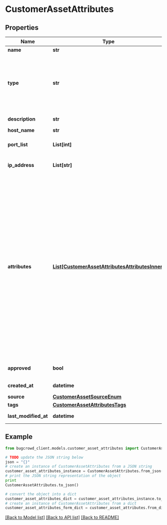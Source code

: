 # CustomerAssetAttributes


## Properties

Name | Type | Description | Notes
------------ | ------------- | ------------- | -------------
**name** | **str** | The name of the asset | [optional] 
**type** | **str** | Basic categorization of the asset. The values might include &#x60;host, domain, url, android_play_store, android_apk, hardware, source_code, ios_app_store, ios_ipa, ios_test_flight, executable, cidr, fqdn, ip, api and other_asset_type&#x60;  | [optional] 
**description** | **str** | A brief description about the asset. | [optional] 
**host_name** | **str** | Host name if any for the asset. | [optional] 
**port_list** | **List[int]** | A list of port numbers for the asset between the range of 1 to 65535. | [optional] 
**ip_address** | **List[str]** | A list of IPv4 / IPv6 / CIDR range of IP Address for the asset. | [optional] 
**attributes** | [**List[CustomerAssetAttributesAttributesInner]**](CustomerAssetAttributesAttributesInner.md) | A list of key value pairs describing the attributes of the asset. One can add up to 100 attributes for each asset.  Commonly expected attributes are &#x60;external_id, external_link, record_type, autonomous_system_number etc&#x60;.  If the key is &#x60;record_type&#x60;, then its value should be in &#x60;A, AAAA, PTR, CNAME, MX, TXT, NS, SOA and SRV&#x60;.  If the key is &#x60;autonomous_system_number&#x60;, then it should be a unique 16 bit numbers between 1 and 65534 or 32 bit numbers between 131072 and 4294967294. The number should be prefixed with AS. Example - AS(number)  External ID is often a Configuration Item ID from a CMDB. Sometimes this is an ID from an external discovery scanner tool.  External link is a hyperlink or an identifier.  Customers can also specify their own attributes other than the given above list.  | [optional] 
**approved** | **bool** | Indicates if the asset is approved and ready to be used. | [optional] 
**created_at** | **datetime** | Timestamp indicating when the asset was added. | [optional] 
**source** | [**CustomerAssetSourceEnum**](CustomerAssetSourceEnum.md) |  | [optional] 
**tags** | [**CustomerAssetAttributesTags**](CustomerAssetAttributesTags.md) |  | [optional] 
**last_modified_at** | **datetime** | Timestamp indicating when the asset was last modified. | [optional] 

## Example

```python
from bugcrowd_client.models.customer_asset_attributes import CustomerAssetAttributes

# TODO update the JSON string below
json = "{}"
# create an instance of CustomerAssetAttributes from a JSON string
customer_asset_attributes_instance = CustomerAssetAttributes.from_json(json)
# print the JSON string representation of the object
print
CustomerAssetAttributes.to_json()

# convert the object into a dict
customer_asset_attributes_dict = customer_asset_attributes_instance.to_dict()
# create an instance of CustomerAssetAttributes from a dict
customer_asset_attributes_form_dict = customer_asset_attributes.from_dict(customer_asset_attributes_dict)
```
[[Back to Model list]](../README.md#documentation-for-models) [[Back to API list]](../README.md#documentation-for-api-endpoints) [[Back to README]](../README.md)


